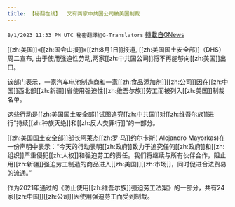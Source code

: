 ```yaml
---
title: 【秘翻在线】  又有两家中共国公司被美国制裁
---
```

`8/1/2023 11:33 PM UTC 秘密翻譯組G-Translators` [轉載自GNews](https://gnews.org/articles/1510635)

[[zh:美国]]«[[zh:国会山报]]»[[zh:8月1日]]报道, [[zh:美国国土安全部]]（DHS）周二宣布, 由于使用强迫性劳动,两家[[zh:中共国公司]]将不再能够向[[zh:美国]]出口。

该部门表示，一家汽车电池制造商和一家[[zh:食品添加剂]][[zh:公司]]因在[[zh:中国]]西北部[[zh:新疆]]省使用强迫性[[zh:维吾尔族]]劳工而被列入[[zh:美国]]制裁名单。

这些行动是[[zh:美国国土安全部]]试图追究[[zh:中共国]]对[[zh:维吾尔族]]进行“持续[[zh:种族灭绝]]和[[zh:反人类罪行]]”的一部分。

[[zh:美国国土安全部]]部长阿莱杰[[zh:罗·马]]约尔卡斯( Alejandro Mayorkas)在一份声明中表示：“今天的行动表明[[zh:政府]]致力于追究任何[[zh:政府]]和[[zh:组织]]严重侵犯[[zh:人权]]和强迫劳工的责任。我们将继续与所有伙伴合作，阻止用[[zh:新疆]]强迫劳工制造的商品进入[[zh:美国]][[zh:市场]]，同时促进合法贸易的流通。”

作为2021年通过的《防止使用[[zh:维吾尔族]]强迫劳工法案》的一部分，共有24家[[zh:中国]][[zh:公司]]因使用强迫劳工而受到制裁。
